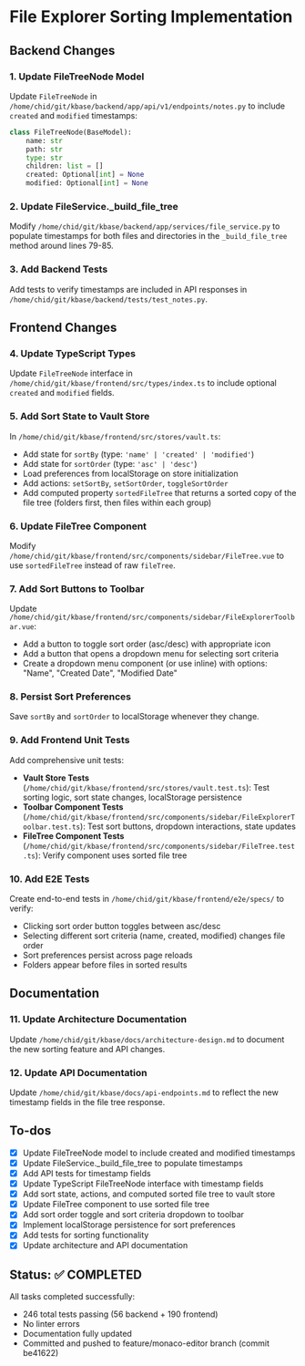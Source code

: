 # File Explorer Sorting Implementation

## Backend Changes

### 1. Update FileTreeNode Model

Update `FileTreeNode` in `/home/chid/git/kbase/backend/app/api/v1/endpoints/notes.py` to include `created` and `modified` timestamps:

```python
class FileTreeNode(BaseModel):
    name: str
    path: str
    type: str
    children: list = []
    created: Optional[int] = None
    modified: Optional[int] = None
```

### 2. Update FileService._build_file_tree

Modify `/home/chid/git/kbase/backend/app/services/file_service.py` to populate timestamps for both files and directories in the `_build_file_tree` method around lines 79-85.

### 3. Add Backend Tests

Add tests to verify timestamps are included in API responses in `/home/chid/git/kbase/backend/tests/test_notes.py`.

## Frontend Changes

### 4. Update TypeScript Types

Update `FileTreeNode` interface in `/home/chid/git/kbase/frontend/src/types/index.ts` to include optional `created` and `modified` fields.

### 5. Add Sort State to Vault Store

In `/home/chid/git/kbase/frontend/src/stores/vault.ts`:

- Add state for `sortBy` (type: `'name' | 'created' | 'modified'`)
- Add state for `sortOrder` (type: `'asc' | 'desc'`)
- Load preferences from localStorage on store initialization
- Add actions: `setSortBy`, `setSortOrder`, `toggleSortOrder`
- Add computed property `sortedFileTree` that returns a sorted copy of the file tree (folders first, then files within each group)

### 6. Update FileTree Component

Modify `/home/chid/git/kbase/frontend/src/components/sidebar/FileTree.vue` to use `sortedFileTree` instead of raw `fileTree`.

### 7. Add Sort Buttons to Toolbar

Update `/home/chid/git/kbase/frontend/src/components/sidebar/FileExplorerToolbar.vue`:

- Add a button to toggle sort order (asc/desc) with appropriate icon
- Add a button that opens a dropdown menu for selecting sort criteria
- Create a dropdown menu component (or use inline) with options: "Name", "Created Date", "Modified Date"

### 8. Persist Sort Preferences

Save `sortBy` and `sortOrder` to localStorage whenever they change.

### 9. Add Frontend Unit Tests

Add comprehensive unit tests:

- **Vault Store Tests** (`/home/chid/git/kbase/frontend/src/stores/vault.test.ts`): Test sorting logic, sort state changes, localStorage persistence
- **Toolbar Component Tests** (`/home/chid/git/kbase/frontend/src/components/sidebar/FileExplorerToolbar.test.ts`): Test sort buttons, dropdown interactions, state updates
- **FileTree Component Tests** (`/home/chid/git/kbase/frontend/src/components/sidebar/FileTree.test.ts`): Verify component uses sorted file tree

### 10. Add E2E Tests

Create end-to-end tests in `/home/chid/git/kbase/frontend/e2e/specs/` to verify:

- Clicking sort order button toggles between asc/desc
- Selecting different sort criteria (name, created, modified) changes file order
- Sort preferences persist across page reloads
- Folders appear before files in sorted results

## Documentation

### 11. Update Architecture Documentation

Update `/home/chid/git/kbase/docs/architecture-design.md` to document the new sorting feature and API changes.

### 12. Update API Documentation

Update `/home/chid/git/kbase/docs/api-endpoints.md` to reflect the new timestamp fields in the file tree response.

## To-dos

- [x] Update FileTreeNode model to include created and modified timestamps
- [x] Update FileService._build_file_tree to populate timestamps
- [x] Add API tests for timestamp fields
- [x] Update TypeScript FileTreeNode interface with timestamp fields
- [x] Add sort state, actions, and computed sorted file tree to vault store
- [x] Update FileTree component to use sorted file tree
- [x] Add sort order toggle and sort criteria dropdown to toolbar
- [x] Implement localStorage persistence for sort preferences
- [x] Add tests for sorting functionality
- [x] Update architecture and API documentation

## Status: ✅ COMPLETED

All tasks completed successfully:
- 246 total tests passing (56 backend + 190 frontend)
- No linter errors
- Documentation fully updated
- Committed and pushed to feature/monaco-editor branch (commit be41622)

